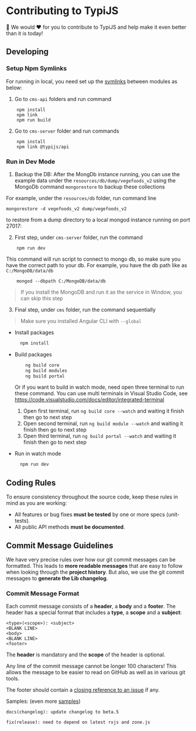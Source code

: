 # Contributing to TypiJS

🙏 We would ❤️ for you to contribute to TypiJS and help make it even better than it is today!

## Developing

### Setup Npm Symlinks

For running in local, you need set up the [symlinks](https://docs.npmjs.com/cli/link.html) between modules as below:

1. Go to `cms-api` folders and run command 
```
    npm install
    npm link
    npm run build
``` 

2. Go to `cms-server` folder and run commands

```
    npm install
    npm link @typijs/api
```

### Run in Dev Mode

1. Backup the DB: After the MongDb instance running, you can use the example data under the `resources/db/dump/vegefoods_v2` using the MongoDb command `mongorestore` to backup these collections

For example, under the `resources/db` folder, run command line 

```
mongorestore -d vegefoods_v2 dump/vegefoods_v2

``` 
to restore from a dump directory to a local mongod instance running on port 27017:

2. First step, under `cms-server` folder, run the command
```
    npm run dev
```

This command will run script to connect to mongo db, so make sure you have the correct path to your db.
For example, you have the db path like as `C:/MongoDB/data/db`
```
    mongod --dbpath C:/MongoDB/data/db
```

> If you install the MongoDB and run it as the service in Window, you can skip this step

3. Final step, under `cms` folder, run the command sequentially

> Make sure you installed Angular CLI with `--global`

* Install packages
  ```sh
    npm install
  ```

* Build packages
    ```sh
        ng build core
        ng build modules
        ng build portal
    ```
    Or if you want to build in watch mode, need open three terminal to run these command. You can use multi terminals in Visual Studio Code, see https://code.visualstudio.com/docs/editor/integrated-terminal
    
    1. Open first terminal, run `ng build core --watch` and waiting it finish then go to next step 
    2. Open second terminal, run `ng build module --watch` and waiting it finish then go to next step
    3. Open third terminal, run `ng build portal --watch` and waiting it finish then go to next step


* Run in watch mode
  ```sh
    npm run dev
  ```


## <a name="rules"></a> Coding Rules

To ensure consistency throughout the source code, keep these rules in mind as you are working:

- All features or bug fixes **must be tested** by one or more specs (unit-tests).
- All public API methods **must be documented**.

## <a name="commit"></a> Commit Message Guidelines

We have very precise rules over how our git commit messages can be formatted. This leads to **more
readable messages** that are easy to follow when looking through the **project history**. But also,
we use the git commit messages to **generate the Lib changelog**.

### Commit Message Format

Each commit message consists of a **header**, a **body** and a **footer**. The header has a special
format that includes a **type**, a **scope** and a **subject**:

```
<type>(<scope>): <subject>
<BLANK LINE>
<body>
<BLANK LINE>
<footer>
```

The **header** is mandatory and the **scope** of the header is optional.

Any line of the commit message cannot be longer 100 characters! This allows the message to be easier
to read on GitHub as well as in various git tools.

The footer should contain a [closing reference to an issue](https://help.github.com/articles/closing-issues-via-commit-messages/) if any.

Samples: (even more [samples](https://github.com/angular/angular/commits/master))

```
docs(changelog): update changelog to beta.5
```

```
fix(release): need to depend on latest rxjs and zone.js

